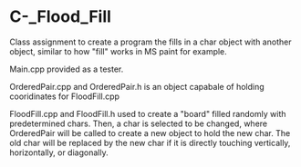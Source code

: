 # C-_Flood_Fill
Class assignment to create a program the fills in a char object with another object, similar to how "fill" works in MS paint for example.

Main.cpp provided as a tester.

OrderedPair.cpp and OrderedPair.h is an object capabale of holding cooridinates for FloodFill.cpp

FloodFill.cpp and FloodFill.h used to create a "board" filled randomly with predetermined chars.  Then, a char is selected to be changed, where OrderedPair will be called
to create a new object to hold the new char.  The old char will be replaced by the new char if it is directly touching vertically, horizontally, or diagonally.
